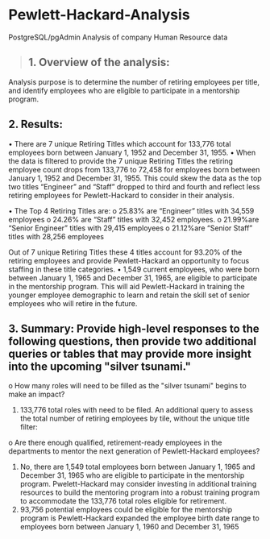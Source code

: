 # Pewlett-Hackard-Analysis
PostgreSQL/pgAdmin Analysis of company Human Resource data

> ## 1.	Overview of the analysis: 
Analysis purpose is to determine the number of retiring employees per title, and identify employees who are eligible to participate in a mentorship program. 

## 2.	Results: 
•	There are 7 unique Retiring Titles which account for 133,776 total employees born between January 1, 1952 and December 31, 1955. 
•	When the data is filtered to provide the 7 unique Retiring Titles the retiring employee count drops from 133,776 to 72,458 for employees born between January 1, 1952 and December 31, 1955. This could skew the data as the top two titles “Engineer” and “Staff” dropped to third and fourth and reflect less retiring employees for Pewlett-Hackard to consider in their analysis.
  
•	The Top 4 Retiring Titles are:
o	25.83% are “Engineer” titles with 34,559 employees 
o	24.26% are “Staff” titles with 32,452 employees. 
o	21.99%are “Senior Engineer” titles with 29,415 employees
o	21.12%are “Senior Staff” titles with 28,256 employees

 
Out of 7 unique Retiring Titles these 4 titles account for 93.20% of the retiring employees and provide Pewlett-Hackard an opportunity to focus staffing in these title categories.
•	1,549 current employees, who were born between January 1, 1965 and December 31, 1965, are eligible to participate in the mentorship program. This will aid Pewlett-Hackard in training the younger employee demographic to learn and retain the skill set of senior employees who will retire in the future.

## 3.	Summary: Provide high-level responses to the following questions, then provide two additional queries or tables that may provide more insight into the upcoming "silver tsunami."
o	How many roles will need to be filled as the "silver tsunami" begins to make an impact?
1.	133,776 total roles with need to be filed. An additional query to assess the total number of retiring employees by tile, without the unique title filter:
 
o	Are there enough qualified, retirement-ready employees in the departments to mentor the next generation of Pewlett-Hackard employees?
1.	No, there are 1,549 total employees born between January 1, 1965 and December 31, 1965 who are eligible to participate in the mentorship program. Pwelett-Hackard may consider investing in additional training resources to build the mentoring program into a robust training program to accommodate the 133,776 total roles eligible for retirement.
2.	93,756 potential employees could be eligible for the mentorship program is Pewlett-Hackard expanded the employee birth date range to employees born between January 1, 1960 and December 31, 1965
 


